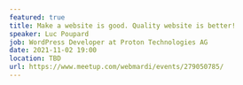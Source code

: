 ```yaml
---
featured: true
title: Make a website is good. Quality website is better!
speaker: Luc Poupard
job: WordPress Developer at Proton Technologies AG
date: 2021-11-02 19:00
location: TBD
url: https://www.meetup.com/webmardi/events/279050785/
---
```

